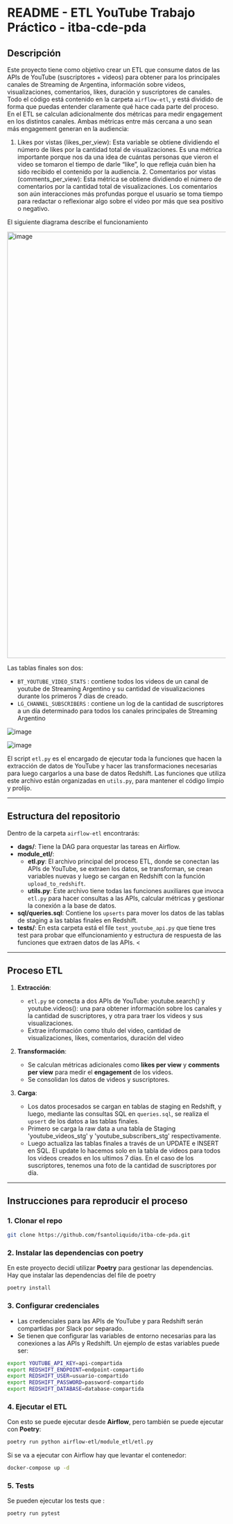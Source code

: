 # README - ETL YouTube Trabajo Práctico - itba-cde-pda


## Descripción

Este proyecto tiene como objetivo crear un ETL que consume datos de las APIs de YouTube (suscriptores + videos) para obtener para los principales canales de Streaming de Argentina, información sobre videos, visualizaciones, comentarios, likes, duración y suscriptores de canales. Todo el código está contenido en la carpeta `airflow-etl`, y está dividido de forma que puedas entender claramente qué hace cada parte del proceso.
En el ETL se calculan adicionalmente dos métricas para medir engagement en los distintos canales. Ambas métricas entre más cercana a uno sean más engagement generan en la audiencia:

  1.	Likes por vistas (likes_per_view): Esta variable se obtiene dividiendo el número de likes por la cantidad total de visualizaciones. Es una métrica importante porque nos da una idea de cuántas personas que vieron el video se tomaron el tiempo de darle “like”, lo que refleja cuán bien ha sido recibido el contenido por la audiencia.
	2.	Comentarios por vistas (comments_per_view): Esta métrica se obtiene dividiendo el número de comentarios por la cantidad total de visualizaciones. Los comentarios son aún interacciones más profundas porque el usuario se toma tiempo para redactar o reflexionar algo sobre el video por más que sea positivo o negativo.

El siguiente diagrama describe el funcionamiento

<img width="983" alt="image" src="https://github.com/user-attachments/assets/ce155788-b8b1-40fb-b934-9bd4df0418d6">


Las tablas finales son dos:
  - `BT_YOUTUBE_VIDEO_STATS` : contiene todos los videos de un canal de youtube de Streaming Argentino y su cantidad de visualizaciones durante los primeros 7 días de creado. 
  - `LG_CHANNEL_SUBSCRIBERS` : contiene un log de la cantidad de suscriptores a un día determinado para todos los canales principales de Streaming Argentino

![image](https://github.com/user-attachments/assets/11e19d99-2f86-4572-ac68-c893de7327ab)

![image](https://github.com/user-attachments/assets/37799d9f-ea94-49b4-bc77-0e4b592a2855)


El script `etl.py` es el encargado de ejecutar toda la funciones que hacen la extracción de datos de YouTube y hacer las transformaciones necesarias para luego cargarlos a una base de datos Redshift. Las funciones que utiliza este archivo están organizadas en `utils.py`, para mantener el código limpio y prolijo.


---

## Estructura del repositorio

Dentro de la carpeta `airflow-etl` encontrarás:

- **dags/**: Tiene la DAG para orquestar las tareas en Airflow.
- **module_etl/**:
  - **etl.py**: El archivo principal del proceso ETL, donde se conectan las APIs de YouTube, se extraen los datos, se transforman, se crean variables nuevas y luego se cargan en Redshift con la función `upload_to_redshift`.
  - **utils.py**: Este archivo tiene todas las funciones auxiliares que invoca `etl.py` para hacer consultas a las APIs, calcular métricas y gestionar la conexión a la base de datos.
- **sql/queries.sql**: Contiene los `upserts` para mover los datos de las tablas de staging a las tablas finales en Redshift.
- **tests/**: En esta carpeta está el file `test_youtube_api.py` que tiene tres test para probar que elfuncionamiento y estructura de respuesta de las funciones que extraen datos de las APIs. <

---

## Proceso ETL

1. **Extracción**: 
   - `etl.py` se conecta a dos APIs de YouTube: youtube.search() y  youtube.videos(): una para obtener información sobre los canales y la cantidad de suscriptores, y otra para traer los videos y sus visualizaciones.
   - Extrae información como título del video, cantidad de visualizaciones, likes, comentarios, duración del video

2. **Transformación**:
   - Se calculan métricas adicionales como **likes per view** y **comments per view** para medir el **engagement** de los videos.
   - Se consolidan los datos de videos y suscriptores.

3. **Carga**:
   - Los datos procesados se cargan en tablas de staging en Redshift, y luego, mediante las consultas SQL en `queries.sql`, se realiza el `upsert` de los datos a las tablas finales.
   - Primero se carga la raw data a una tabla de Staging 'youtube_videos_stg' y 'youtube_subscribers_stg' respectivamente.
   - Luego actualiza las tablas finales a través de un UPDATE e INSERT en SQL. El update lo hacemos solo en la tabla de videos para todos los videos creados en los ultimos 7 días. En el caso de los suscriptores, tenemos una foto de la cantidad de suscriptores por día.   
---

## Instrucciones para reproducir el proceso

### 1. Clonar el repo

```bash
git clone https://github.com/fsantoliquido/itba-cde-pda.git
```

### 2. Instalar las dependencias con poetry

En este proyecto decidí utilizar **Poetry** para gestionar las dependencias. Hay que instalar las dependencias del file de poetry
```bash
poetry install
```

### 3. Configurar credenciales

- Las credenciales para las APIs de YouTube y para Redshift serán compartidas por Slack por separado.
- Se tienen que configurar las variables de entorno necesarias para las conexiones a las APIs y Redshift. Un ejemplo de estas variables puede ser:

```bash
export YOUTUBE_API_KEY=api-compartida
export REDSHIFT_ENDPOINT=endpoint-compartido
export REDSHIFT_USER=usuario-compartido
export REDSHIFT_PASSWORD=password-compartido
export REDSHIFT_DATABASE=database-compartida
```

### 4. Ejecutar el ETL

Con esto se puede ejecutar desde **Airflow**, pero también se puede ejecutar con **Poetry**:

```bash
poetry run python airflow-etl/module_etl/etl.py
```
Si se va a ejecutar con Airflow hay que levantar el contenedor:
```bash
docker-compose up -d
```


### 5. Tests

Se pueden ejecutar los tests que :

```bash
poetry run pytest
```


